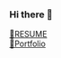 ### Hi there 👋


<a href="https://closed-cereal-0c2.notion.site/3044eaba4be240df9d5ca3b5535d2d82">📌RESUME</a><br>
<a href="https://closed-cereal-0c2.notion.site/Portfolio-0f1bea8971f24de5b0a1da678891711f">📜Portfolio</a>

<!--
**yoonjoo-lee/yoonjoo-lee** is a ✨ _special_ ✨ repository because its `README.md` (this file) appears on your GitHub profile.

Here are some ideas to get you started:

- 🔭 I’m currently working on ...
- 🌱 I’m currently learning ...
- 👯 I’m looking to collaborate on ...
- 🤔 I’m looking for help with ...
- 💬 Ask me about ...
- 📫 How to reach me: ...
- 😄 Pronouns: ...
- ⚡ Fun fact: ...
-->

